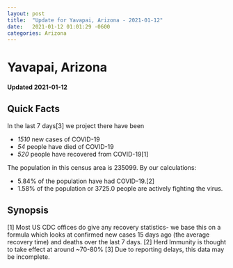```yaml
---
layout: post
title:  "Update for Yavapai, Arizona - 2021-01-12"
date:   2021-01-12 01:01:29 -0600
categories: Arizona
---
```


# Yavapai, Arizona
#### Updated 2021-01-12

## Quick Facts

In the last 7 days[3] we project there have been
- *1510* new cases of COVID-19
- *54* people have died of COVID-19
- *520* people have recovered from COVID-19[1]

The population in this census area is 235099. By our calculations:
- 5.84% of the population have had COVID-19.[2]
- 1.58% of the population or 3725.0 people are actively fighting the virus.

## Synopsis




[1] Most US CDC offices do give any recovery statistics- we base this on a formula which looks at confirmed new cases
15 days ago (the average recovery time) and deaths over the last 7 days.
[2] Herd Immunity is thought to take effect at around ~70-80%
[3] Due to reporting delays, this data may be incomplete. 
    